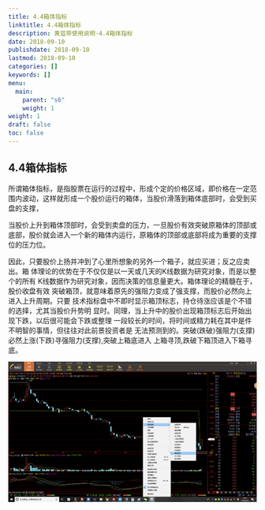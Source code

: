 ```yaml
---
title: 4.4箱体指标
linktitle: 4.4箱体指标
description: 黄蓝带使用说明-4.4箱体指标
date: 2018-09-10
publishdate: 2018-09-10
lastmod: 2018-09-10
categories: []
keywords: []
menu:
  main:
    parent: "s6"
    weight: 1
weight: 1
draft: false
toc: false
---
```



## 4.4箱体指标

所谓箱体指标，是指股票在运行的过程中，形成个定的价格区域，即价格在一定范围内波动，这样就形成一个股价运行的箱体，当股价滑落到箱体底部时，会受到买盘的支撑，

当股价上升到箱体顶部时，会受到卖盘的压力，一旦股价有效突破原箱体的顶部或底部，股价就会进入一个新的箱体内运行，原箱体的顶部或底部将成为重要的支撑位的压力位。

因此，只要股价上扬并冲到了心里所想象的另外一个箱子，就应买进；反之应卖出。箱	体理论的优势在于不仅仅是以一天或几天的K线数据为研究对象，而是以整个的所有	K线数据作为研究对象，因而决策的信息量更大。箱体理论的精髓在于，股价收盘有效	突破箱顶，就意味着原先的强阻力变成了强支撑，而股价必然向上进入上升周期。只要	技术指标盘中不即时显示箱顶标志，持仓待涨应该是个不错的选择，尤其当股价升势明	显时。同理，当上升中的股价出现箱顶标志后开始出现下跌，以后很可能会下跌或整理	一段较长的时间，将时间或精力耗在其中是件不明智的事情，但往往对此前景投资者是	无法预测到的。突破\(跌破\)强阻力\(支撑\)必然上涨\(下跌\)寻强阻力\(支撑\),突破上箱底进入	上箱寻顶,跌破下箱顶进入下箱寻底。

![](/assets/hld_xiangti.png)

